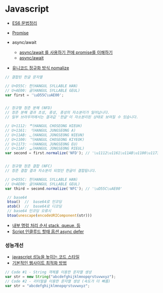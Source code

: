 # Javascript


* [ES6 문법정리](https://velog.io/@decody/ES6-Sheetsheet)

* [Promise](https://ko.javascript.info/promise-basics)

* async/await
  * [async/await 를 사용하기 전에 promise를 이해하기](https://medium.com/@kiwanjung/%EB%B2%88%EC%97%AD-async-await-%EB%A5%BC-%EC%82%AC%EC%9A%A9%ED%95%98%EA%B8%B0-%EC%A0%84%EC%97%90-promise%EB%A5%BC-%EC%9D%B4%ED%95%B4%ED%95%98%EA%B8%B0-955dbac2c4a4)
  * [async/await](https://joshua1988.github.io/web-development/javascript/js-async-await/)

* [유니코드 정규화 방식 nomalize](https://developer.mozilla.org/ko/docs/Web/JavaScript/Reference/Global_Objects/String/normalize)
```javascript 
// 결합된 한글 문자열

// U+D55C: 한(HANGUL SYLLABLE HAN)
// U+AE00: 글(HANGUL SYLLABLE GEUL)
var first = '\uD55C\uAE00';


// 정규형 정준 분해 (NFD)
// 정준 분해 결과 초성, 중성, 종성의 자소분리가 일어납니다.
// 일부 브라우저에서는 결과값 '한글'이 자소분리된 상태로 보여질 수 있습니다.

// U+1112: ᄒ(HANGUL CHOSEONG HIEUH)
// U+1161: ᅡ(HANGUL JUNGSEONG A)
// U+11AB: ᆫ(HANGUL JONGSEONG NIEUN)
// U+1100: ᄀ(HANGUL CHOSEONG KIYEOK)
// U+1173: ᅳ(HANGUL JUNGSEONG EU)
// U+11AF: ᆯ(HANGUL JONGSEONG RIEUL)
var second = first.normalize('NFD'); // '\u1112\u1161\u11AB\u1100\u1173\u11AF'


// 정규형 정준 결합 (NFC)
// 정준 결합 결과 자소분리 되었던 한글이 결합됩니다.

// U+D55C: 한(HANGUL SYLLABLE HAN)
// U+AE00: 글(HANGUL SYLLABLE GEUL)
var third = second.normalize('NFC'); // '\uD55C\uAE00'

```
```javascript
 // base64
 btoa()  //  base64로 인코딩
 atob()  //  base64로 디코딩
 // base64 인코딩 오류시
 btoa(unescape(encodeURIComponent(str)))
```
* [내부 명렁 처리 순서 stack, queue, 등](https://www.youtube.com/watch?v=v67LloZ1ieI)
* [Script 인클루드 할때 옵션 async defer](https://www.youtube.com/watch?v=tJieVCgGzhs)


### 성능개선
* [javascript 성능을 높이는 코드 스타일](https://12bme.tistory.com/134)
* [기본적인 웹사이트 최적화 방법](https://12bme.tistory.com/128?category=682905)
```javascript
// Code #1 - String 객체를 이용한 문자열 생성 
var str = new String("abcdefghijklmnopqrstuvwxyz"); 
// Code #2 - 리터럴을 이용한 문자열 생성 (속도가 더 빠름)
var str = "abcdefghijklmnopqrstuvwxyz";

```

